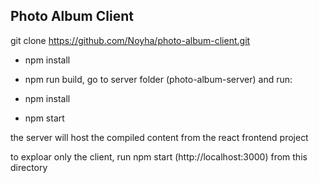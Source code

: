 ## Photo Album Client

git clone https://github.com/Noyha/photo-album-client.git

* npm install

* npm run build, go to server folder (photo-album-server) and run:

* npm install

* npm start

the server will host the compiled content from the react frontend project


to exploar only the client, run npm start (http://localhost:3000) from this directory

